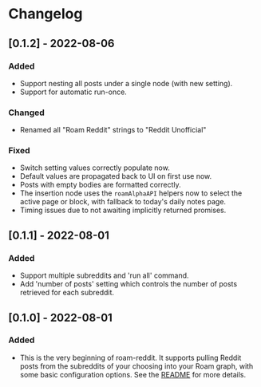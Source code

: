 # Changelog
## [0.1.2] - 2022-08-06
### Added
- Support nesting all posts under a single node (with new setting).
- Support for automatic run-once.
### Changed
- Renamed all "Roam Reddit" strings to "Reddit Unofficial"
### Fixed
- Switch setting values correctly populate now.
- Default values are propagated back to UI on first use now.
- Posts with empty bodies are formatted correctly.
- The insertion node uses the `roamAlphaAPI` helpers now to select the active page or block, with fallback to today's daily notes page.
- Timing issues due to not awaiting implicitly returned promises.

## [0.1.1] - 2022-08-01
### Added
- Support multiple subreddits and 'run all' command.
- Add 'number of posts' setting which controls the number of posts retrieved for each subreddit.

## [0.1.0] - 2022-08-01
### Added
- This is the very beginning of roam-reddit. It supports pulling Reddit posts from the subreddits of your choosing into your Roam graph, with some basic configuration options. See the [README](/README.md) for more details.